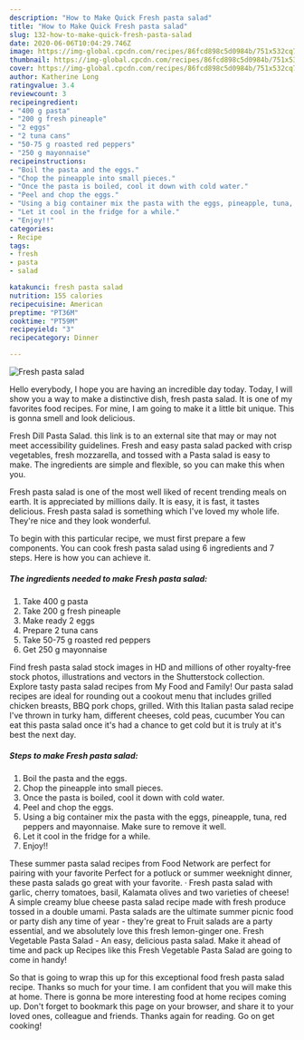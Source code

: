 ```yaml
---
description: "How to Make Quick Fresh pasta salad"
title: "How to Make Quick Fresh pasta salad"
slug: 132-how-to-make-quick-fresh-pasta-salad
date: 2020-06-06T10:04:29.746Z
image: https://img-global.cpcdn.com/recipes/86fcd898c5d0984b/751x532cq70/fresh-pasta-salad-recipe-main-photo.jpg
thumbnail: https://img-global.cpcdn.com/recipes/86fcd898c5d0984b/751x532cq70/fresh-pasta-salad-recipe-main-photo.jpg
cover: https://img-global.cpcdn.com/recipes/86fcd898c5d0984b/751x532cq70/fresh-pasta-salad-recipe-main-photo.jpg
author: Katherine Long
ratingvalue: 3.4
reviewcount: 3
recipeingredient:
- "400 g pasta"
- "200 g fresh pineaple"
- "2 eggs"
- "2 tuna cans"
- "50-75 g roasted red peppers"
- "250 g mayonnaise"
recipeinstructions:
- "Boil the pasta and the eggs."
- "Chop the pineapple into small pieces."
- "Once the pasta is boiled, cool it down with cold water."
- "Peel and chop the eggs."
- "Using a big container mix the pasta with the eggs, pineapple, tuna, red peppers and mayonnaise. Make sure to remove it well."
- "Let it cool in the fridge for a while."
- "Enjoy!!"
categories:
- Recipe
tags:
- fresh
- pasta
- salad

katakunci: fresh pasta salad 
nutrition: 155 calories
recipecuisine: American
preptime: "PT36M"
cooktime: "PT59M"
recipeyield: "3"
recipecategory: Dinner

---
```



![Fresh pasta salad](https://img-global.cpcdn.com/recipes/86fcd898c5d0984b/751x532cq70/fresh-pasta-salad-recipe-main-photo.jpg)

Hello everybody, I hope you are having an incredible day today. Today, I will show you a way to make a distinctive dish, fresh pasta salad. It is one of my favorites food recipes. For mine, I am going to make it a little bit unique. This is gonna smell and look delicious.

Fresh Dill Pasta Salad. this link is to an external site that may or may not meet accessibility guidelines. Fresh and easy pasta salad packed with crisp vegetables, fresh mozzarella, and tossed with a Pasta salad is easy to make. The ingredients are simple and flexible, so you can make this when you.

Fresh pasta salad is one of the most well liked of recent trending meals on earth. It is appreciated by millions daily. It is easy, it is fast, it tastes delicious. Fresh pasta salad is something which I've loved my whole life. They're nice and they look wonderful.


To begin with this particular recipe, we must first prepare a few components. You can cook fresh pasta salad using 6 ingredients and 7 steps. Here is how you can achieve it.

<!--inarticleads1-->

##### The ingredients needed to make Fresh pasta salad:

1. Take 400 g pasta
1. Take 200 g fresh pineaple
1. Make ready 2 eggs
1. Prepare 2 tuna cans
1. Take 50-75 g roasted red peppers
1. Get 250 g mayonnaise


Find fresh pasta salad stock images in HD and millions of other royalty-free stock photos, illustrations and vectors in the Shutterstock collection. Explore tasty pasta salad recipes from My Food and Family! Our pasta salad recipes are ideal for rounding out a cookout menu that includes grilled chicken breasts, BBQ pork chops, grilled. With this Italian pasta salad recipe I&#39;ve thrown in turky ham, different cheeses, cold peas, cucumber You can eat this pasta salad once it&#39;s had a chance to get cold but it is truly at it&#39;s best the next day. 

<!--inarticleads2-->

##### Steps to make Fresh pasta salad:

1. Boil the pasta and the eggs.
1. Chop the pineapple into small pieces.
1. Once the pasta is boiled, cool it down with cold water.
1. Peel and chop the eggs.
1. Using a big container mix the pasta with the eggs, pineapple, tuna, red peppers and mayonnaise. Make sure to remove it well.
1. Let it cool in the fridge for a while.
1. Enjoy!!


These summer pasta salad recipes from Food Network are perfect for pairing with your favorite Perfect for a potluck or summer weeknight dinner, these pasta salads go great with your favorite. · Fresh pasta salad with garlic, cherry tomatoes, basil, Kalamata olives and two varieties of cheese! A simple creamy blue cheese pasta salad recipe made with fresh produce tossed in a double umami. Pasta salads are the ultimate summer picnic food or party dish any time of year - they&#39;re great to Fruit salads are a party essential, and we absolutely love this fresh lemon-ginger one. Fresh Vegetable Pasta Salad - An easy, delicious pasta salad. Make it ahead of time and pack up Recipes like this Fresh Vegetable Pasta Salad are going to come in handy! 

So that is going to wrap this up for this exceptional food fresh pasta salad recipe. Thanks so much for your time. I am confident that you will make this at home. There is gonna be more interesting food at home recipes coming up. Don't forget to bookmark this page on your browser, and share it to your loved ones, colleague and friends. Thanks again for reading. Go on get cooking!
